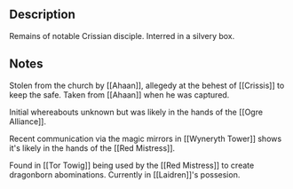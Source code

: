 ## Description
Remains of notable Crissian disciple. Interred in a silvery box.

## Notes
Stolen from the church by [[Ahaan]], allegedy at the behest of [[Crissis]] to keep the safe. Taken from [[Ahaan]] when he was captured.

Initial whereabouts unknown but was likely in the hands of the [[Ogre Alliance]].

Recent communication via the magic mirrors in [[Wyneryth Tower]] shows it's likely in the hands of the [[Red Mistress]].

Found in [[Tor Towig]] being used by the [[Red Mistress]] to create dragonborn abominations. Currently in [[Laidren]]'s possesion.